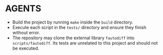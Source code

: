 # AGENTS

- Build the project by running `make` inside the `build` directory.
- Execute each script in the `tests/` directory and ensure they finish without error.
- The repository may clone the external library `fautodiff` into `scripts/fautodiff`. Its tests are unrelated to this project and should not be executed.
